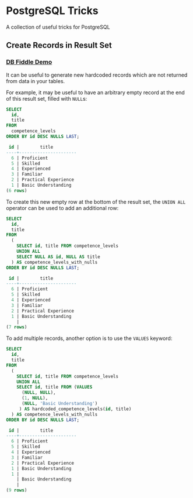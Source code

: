 # PostgreSQL Tricks

A collection of useful tricks for PostgreSQL

## Create Records in Result Set

### [DB Fiddle Demo](https://www.db-fiddle.com/f/jXbjFvW2iLg5XhFXibx1e6/0)

It can be useful to generate new hardcoded records which are not returned from data in your tables.

For example, it may be useful to have an arbitrary empty record at the end of this result set, filled with `NULL`s:

```sql
SELECT
  id,
  title
FROM
  competence_levels
ORDER BY id DESC NULLS LAST;

 id |        title
----+----------------------
  6 | Proficient
  5 | Skilled
  4 | Experienced
  3 | Familiar
  2 | Practical Experience
  1 | Basic Understanding
(6 rows)
```

To create this new empty row at the bottom of the result set, the `UNION ALL` operator can be used to add an additional row:

```sql
SELECT
  id,
  title
FROM
  (
    SELECT id, title FROM competence_levels
    UNION ALL
    SELECT NULL AS id, NULL AS title
  ) AS competence_levels_with_nulls
ORDER BY id DESC NULLS LAST;

 id |        title
----+----------------------
  6 | Proficient
  5 | Skilled
  4 | Experienced
  3 | Familiar
  2 | Practical Experience
  1 | Basic Understanding
    |
(7 rows)
```

To add multiple records, another option is to use the `VALUES` keyword:

```sql
SELECT
  id,
  title
FROM
  (
    SELECT id, title FROM competence_levels
    UNION ALL
    SELECT id, title FROM (VALUES
      (NULL, NULL),
      (1, NULL),
      (NULL, 'Basic Understanding')
     ) AS hardcoded_competence_levels(id, title)
  ) AS competence_levels_with_nulls
ORDER BY id DESC NULLS LAST;

 id |        title
----+----------------------
  6 | Proficient
  5 | Skilled
  4 | Experienced
  3 | Familiar
  2 | Practical Experience
  1 | Basic Understanding
  1 |
    | Basic Understanding
    |
(9 rows)
```
